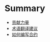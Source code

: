 # Summary

* [贡献力量](Contributing.md)
* [术语翻译建议](术语翻译建议.md)
* [如何编写合约](source/How-To-Write-Contracts.md)


